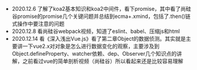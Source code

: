 - 2020.12.6 了解了koa2基本知识和koa2中间件，看下promise，其中看了尚硅谷promise的promise几个关键问题并总结到ecma+.xmind，包括了.then()链式操作中要注意的问题
- 2020.12.8 看尚硅谷webpack视频，知道了eslint、babel、压缩js和html
- 2020.12.14 看《深入浅出Vue.js》看了第二章Object的数据侦测。其实就是主要讲一下vue2.x对对象是怎么进行数据变化的观察，主要涉及到Object.defineProperty、watcher依赖、dep、Observer几个知识点的讲解，之前看过vue的简单剖析视频（尚硅谷）所以看起来还是比较容易理解
